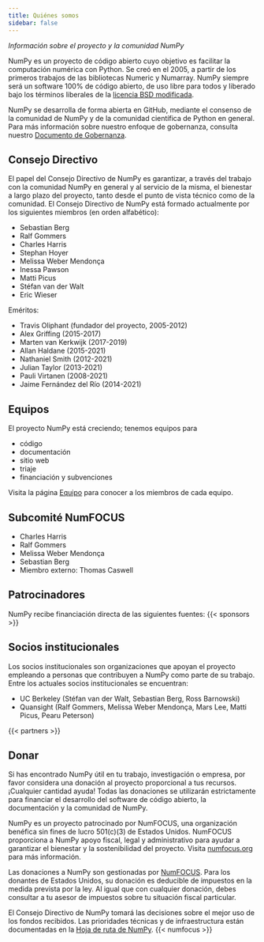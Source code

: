 ```yaml
---
title: Quiénes somos
sidebar: false
---
```


_Información sobre el proyecto y la comunidad NumPy_

NumPy es un proyecto de código abierto cuyo objetivo es facilitar la computación numérica con Python. Se creó en el 2005, a partir de los primeros trabajos de las bibliotecas Numeric y Numarray. NumPy siempre será un software 100% de código abierto, de uso libre para todos y liberado bajo los términos liberales de la [licencia BSD modificada](https://github.com/numpy/numpy/blob/master/LICENSE.txt).

NumPy se desarrolla de forma abierta en GitHub, mediante el consenso de la comunidad de NumPy y de la comunidad científica de Python en general. Para más información sobre nuestro enfoque de gobernanza, consulta nuestro [Documento de Gobernanza](https://www.numpy.org/devdocs/dev/governance/index.html).


## Consejo Directivo

El papel del Consejo Directivo de NumPy es garantizar, a través del trabajo con la comunidad NumPy en general y al servicio de la misma, el bienestar a largo plazo del proyecto, tanto desde el punto de vista técnico como de la comunidad. El Consejo Directivo de NumPy está formado actualmente por los siguientes miembros (en orden alfabético):

- Sebastian Berg
- Ralf Gommers
- Charles Harris
- Stephan Hoyer
- Melissa Weber Mendonça
- Inessa Pawson
- Matti Picus
- Stéfan van der Walt
- Eric Wieser

Eméritos:

- Travis Oliphant (fundador del proyecto, 2005-2012)
- Alex Griffing (2015-2017)
- Marten van Kerkwijk (2017-2019)
- Allan Haldane (2015-2021)
- Nathaniel Smith (2012-2021)
- Julian Taylor (2013-2021)
- Pauli Virtanen (2008-2021)
- Jaime Fernández del Río (2014-2021)


## Equipos

El proyecto NumPy está creciendo; tenemos equipos para

- código
- documentación
- sitio web
- triaje
- financiación y subvenciones

Visita la página [Equipo](/gallery/team.html) para conocer a los miembros de cada equipo.

## Subcomité NumFOCUS

- Charles Harris
- Ralf Gommers
- Melissa Weber Mendonça
- Sebastian Berg
- Miembro externo: Thomas Caswell

## Patrocinadores

NumPy recibe financiación directa de las siguientes fuentes:
{{< sponsors >}}


## Socios institucionales

Los socios institucionales son organizaciones que apoyan el proyecto empleando a personas que contribuyen a NumPy como parte de su trabajo. Entre los actuales socios institucionales se encuentran:

- UC Berkeley (Stéfan van der Walt, Sebastian Berg, Ross Barnowski)
- Quansight (Ralf Gommers, Melissa Weber Mendonça, Mars Lee, Matti Picus, Pearu Peterson)

{{< partners >}}


## Donar

Si has encontrado NumPy útil en tu trabajo, investigación o empresa, por favor considera una donación al proyecto proporcional a tus recursos. ¡Cualquier cantidad ayuda! Todas las donaciones se utilizarán estrictamente para financiar el desarrollo del software de código abierto, la documentación y la comunidad de NumPy.

NumPy es un proyecto patrocinado por NumFOCUS, una organización benéfica sin fines de lucro 501(c)(3) de Estados Unidos. NumFOCUS proporciona a NumPy apoyo fiscal, legal y administrativo para ayudar a garantizar el bienestar y la sostenibilidad del proyecto. Visita [numfocus.org](https://numfocus.org) para más información.

Las donaciones a NumPy son gestionadas por [NumFOCUS](https://numfocus.org). Para los donantes de Estados Unidos, su donación es deducible de impuestos en la medida prevista por la ley. Al igual que con cualquier donación, debes consultar a tu asesor de impuestos sobre tu situación fiscal particular.

El Consejo Directivo de NumPy tomará las decisiones sobre el mejor uso de los fondos recibidos. Las prioridades técnicas y de infraestructura están documentadas en la [Hoja de ruta de NumPy](https://www.numpy.org/neps/index.html#roadmap).
{{< numfocus >}}
